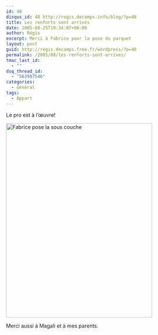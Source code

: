 ```yaml
---
id: 48
disqus_id: 48 http://regis.decamps.info/blog/?p=48
title: Les renforts sont arrivés
date: 2005-08-25T19:34:07+00:00
author: Régis
excerpt: Merci à Fabrice pour la pose du parquet
layout: post
guid: http://regis.decamps.free.fr/wordpress/?p=48
permalink: /2005/08/les-renforts-sont-arrives/
tmac_last_id:
  - ""
dsq_thread_id:
  - "563987546"
categories:
  - Général
tags:
  - Appart
---
```

Le pro est à l’œuvre!

<a href="http://server5.theimagehosting.com/image.php?img=IMG_2396_s.jpg" target="_blank"><img src="http://images5.theimagehosting.com/IMG_2396_s.jpg" border="0" title="Fabrice pose la sous couche" width="400" height="533" /></a> 

Merci aussi à Magali et à mes parents.
